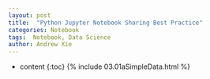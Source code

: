 ```yaml
---
layout: post
title:  "Python Jupyter Notebook Sharing Best Practice"
categories: Notebook
tags:  Notebook, Data Science
author: Andrew Xie
---
```


* content
{:toc}
{% include 03.01aSimpleData.html %}

